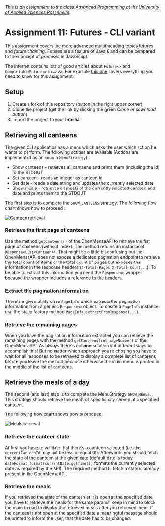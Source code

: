 _This is an assignment to the class [Advanced Programming](https://hsro-inf-fpk.github.io) at the [University of Applied Sciences Rosenheim](http://www.th-rosenheim.de)._


# Assignment 11: Futures - CLI variant

This assignment covers the more advanced multithreading topics _futures_ and _future chaining_.
Futures are a feature of Java 8 and can be compared to the concept of _promises_ in JavaScript.

The internet contains lots of good articles about `Future<>` and `CompletableFuture<>` in Java.
For example [this one](http://www.deadcoderising.com/java8-writing-asynchronous-code-with-completablefuture/) covers everything you need to know for this assignment.


## Setup

1. Create a fork of this repository (button in the right upper corner)
1. Clone the project (get the link by clicking the green _Clone or download button_)
1. Import the project to your **IntelliJ**


## Retrieving all canteens

The given CLI application has a menu which asks the user which action he wants to perform.
The following actions are available (Actions are implemented as an `enum` in `MenuStrategy`) :

* Show canteens - retrieves all canteens and prints them (including the id) to the STDOUT
* Set canteen - reads an integer as canteen id
* Set date - reads a date string and updates the currently selected date
* Show meals - retrieves all meals of the currently selected canteen and date and prints them to the STDOUT

The first step is to complete the `SHOW_CANTEENS` strategy.
The following flow chart shows how to proceed :

![Canteen retrieval](./assets/images/CanteenRetrievalFlow.svg)

### Retrieve the first page of canteens 

Use the method `getCanteens()` of the OpenMensaAPI to retrieve the fist page of canteens (without index).
The method returns an instance of `Response<List<Canteen>>`.
That might be a little bit confusing but the OpenMensaAPI does not expose a dedicated pagination endpoint to retrieve the total count of items or the total count of pages but exposes this information in the response headers (`X-Total-Pages`, `X-Total-Count`, ...).
To be able to extract this information you need the `Response<>` wrapper because the wrapper includes a reference to the headers.

### Extract the pagination information

There's a given utility class `PageInfo` which extracts the pagination information from a generic `Response<>` object. To create a `PageInfo` instance use the static factory method `PageInfo.extractFromResponse(...)`.

### Retrieve the remaining pages

When you have the pagination information extracted you can retrieve the remaining pages with the method `getCanteens(int pageNumber)` of the OpenMensaAPI.
As always there's not **one** solution but different ways to accomplish this!
But no matter which approach you're chosing you have to wait for all responses to be retrieved to display a complete list of canteens before you leave the method because otherwise the main menu is printed in the middle of the list of canteens.

## Retrieve the meals of a day

The second (and last) step is to complete the MenuStrategy `SHOW_MEALS`.
This strategy should retrieve the meals of specific day served at a specified canteen.

The following flow chart shows how to proceed:

![Meals retrieval](./assets/images/MealsRetrievalFlow.svg)

### Retrieve the canteen state

At first you have to validate that there's a canteen selected (i.e. the `currentCanteenId` may not be less or equal 0!).
Afterwards you should fetch the state of the canteen at the given date (default date is today, `dateFormat.format(currentDate.getTime())` formats the currently selected date as required by the API).
The required method to fetch a state is already present in the OpenMensaAPI.

### Retrieve the meals

If you retrieved the state of the canteen at it is open at the specified date you have to retrieve the meals for the same params.
Keep in mind to block the main thread to display the retrieved meals after you retrieved them.
If the canteen is not open at the specified date a meaningful message should be printed to inform the user, that the date has to be changed.

